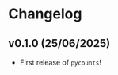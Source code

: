 # Changelog

<!--next-version-placeholder-->

## v0.1.0 (25/06/2025)

- First release of `pycounts`!